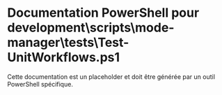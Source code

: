 # Documentation PowerShell pour development\scripts\mode-manager\tests\Test-UnitWorkflows.ps1

Cette documentation est un placeholder et doit être générée par un outil PowerShell spécifique.
